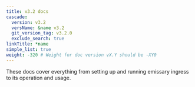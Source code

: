 ```yaml
---
title: v3.2 docs
cascade:
  version: v3.2
  versName: &name v3.2
  git_version_tag: v3.2.0
  exclude_search: true
linkTitle: *name
simple_list: true
weight: -320 # Weight for doc version vX.Y should be -XY0
---
```


These docs cover everything from setting up and running emissary ingress to its operation and usage.
